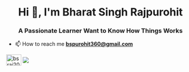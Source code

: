 <h1 align="center">Hi 👋, I'm Bharat Singh Rajpurohit</h1>
<h3 align="center">A Passionate Learner Want to Know How Things Works</h3>

- 📫 How to reach me **bspurohit360@gmail.com**

<!-- <h3 align="left">Connect with me:</h3>
<p align="left"> -->
<a href="https://linkedin.com/in/bsraj2020" target="blank"><img align="center" src="https://cliply.co/wp-content/uploads/2021/02/372102050_LINKEDIN_ICON_TRANSPARENT_1080.gif" alt="bsraj2020" height="30" width="40" /></a>
<a href="https://www.leetcode.com/bsraj2020" target="blank"><img align="center" src="https://user-images.githubusercontent.com/32040901/79929570-197c2480-8414-11ea-9358-c92a53916a7f.png" /></a>
</p>
<!-- <a href="https://www.github.com/bsraj2020" target="blank"><img align="center" src="https://e7.pngegg.com/pngimages/914/758/png-clipart-computer-icons-logo-github-github-logo-logo-computer-program-thumbnail.png" /></a>
</p> -->


